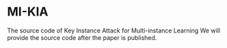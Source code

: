 # MI-KIA
The source code of Key Instance Attack for Multi-instance Learning
We will provide the source code after the paper is published.

